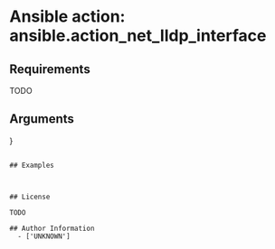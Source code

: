 # Ansible action: ansible.action_net_lldp_interface





## Requirements

TODO

## Arguments

}
```

## Examples



## License

TODO

## Author Information
  - ['UNKNOWN']
